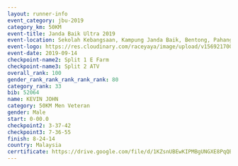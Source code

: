 ```yaml
---
layout: runner-info 
event_category: jbu-2019 
category_km: 50KM 
event-title: Janda Baik Ultra 2019 
event-location: Sekolah Kebangsaan, Kampung Janda Baik, Bentong, Pahang, Malaysia 
event-logo: https://res.cloudinary.com/raceyaya/image/upload/v1569217009/logo/janda-baik_vch1pc.jpg 
event-date: 2019-09-14 
checkpoint-name2: Split 1 E Farm 
checkpoint-name3: Split 2 ATV 
overall_rank: 100
gender_rank_rank_rank_rank_rank: 80
category_rank: 33
bib: 52064
name: KEVIN JOHN
category: 50KM Men Veteran
gender: Male
start: 0-00.0
checkpoint2: 3-37-42
checkpoint3: 7-36-55
finish: 8-24-14
country: Malaysia
cerrtificate: https://drive.google.com/file/d/1KZsnUBEwKIPMBgUNGXE8PqQBEEguYOcm/view?usp=sharing
---
```

